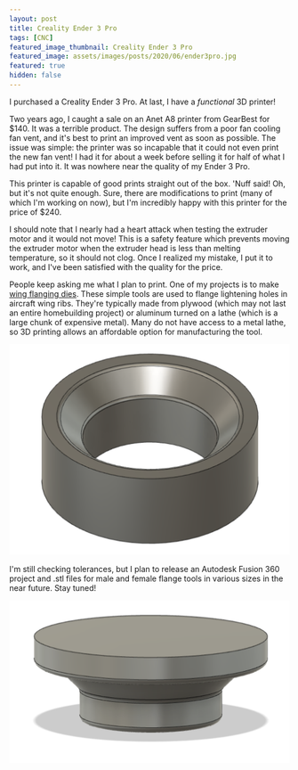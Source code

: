 ```yaml
---
layout: post
title: Creality Ender 3 Pro
tags: [CNC]
featured_image_thumbnail: Creality Ender 3 Pro
featured_image: assets/images/posts/2020/06/ender3pro.jpg
featured: true
hidden: false
---
```


I purchased a Creality Ender 3 Pro.
At last, I have a *functional* 3D printer!

Two years ago, I caught a sale on an Anet A8 printer from GearBest for $140.
It was a terrible product.
The design suffers from a poor fan cooling fan vent, and it's best to print an improved vent as soon as possible.
The issue was simple:
the printer was so incapable that it could not even print the new fan vent!
I had it for about a week before selling it for half of what I had put into it.
It was nowhere near the quality of my Ender 3 Pro.

This printer is capable of good prints straight out of the box.
'Nuff said!
Oh, but it's not quite enough.
Sure, there are modifications to print (many of which I'm working on now), but I'm incredibly happy with this printer for the price of $240.

I should note that I nearly had a heart attack when testing the extruder motor and it would not move!
This is a safety feature which prevents moving the extruder motor when the extruder head is less than melting temperature, so it should not clog.
Once I realized my mistake, I put it to work, and I've been satisfied with the quality for the price.

People keep asking me what I plan to print.
One of my projects is to make [wing flanging dies](https://www.youtube.com/watch?v=rlUth-Lt474).
These simple tools are used to flange lightening holes in aircraft wing ribs.
They're typically made from plywood (which may not last an entire homebuilding project) or aluminum turned on a lathe (which is a large chunk of expensive metal).
Many do not have access to a metal lathe, so 3D printing allows an affordable option for manufacturing the tool.

![Female Flange Die](assets/images/posts/2020/06/flange_female.jpg)

I'm still checking tolerances, but I plan to release an Autodesk Fusion 360 project and .stl files for male and female flange tools in various sizes in the near future.
Stay tuned!

![Male Flange Die](assets/images/posts/2020/06/flange_male.jpg)


